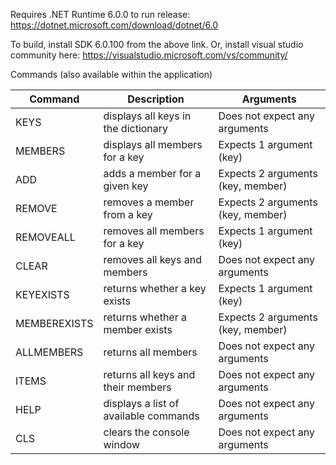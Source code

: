 ﻿Requires .NET Runtime 6.0.0 to run release: https://dotnet.microsoft.com/download/dotnet/6.0

To build, install SDK 6.0.100 from the above link.
Or, install visual studio community here: https://visualstudio.microsoft.com/vs/community/

Commands (also available within the application)

| Command      | Description                           | Arguments                         |
|--------------|---------------------------------------|-----------------------------------|
| KEYS         | displays all keys in the dictionary   | Does not expect any arguments     |
| MEMBERS      | displays all members for a key        | Expects 1 argument (key)          |
| ADD          | adds a member for a given key         | Expects 2 arguments (key, member) |
| REMOVE       | removes a member from a key           | Expects 2 arguments (key, member) |
| REMOVEALL    | removes all members for a key         | Expects 1 argument (key)          |
| CLEAR        | removes all keys and members          | Does not expect any arguments     |
| KEYEXISTS    | returns whether a key exists          | Expects 1 argument (key)          |
| MEMBEREXISTS | returns whether a member exists       | Expects 2 arguments (key, member) |
| ALLMEMBERS   | returns all members                   | Does not expect any arguments     |
| ITEMS        | returns all keys and their members    | Does not expect any arguments     |
| HELP         | displays a list of available commands | Does not expect any arguments     |
| CLS          | clears the console window             | Does not expect any arguments     |
